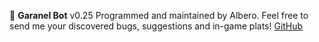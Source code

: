 :robot: __Garanel Bot__ v0.25
Programmed and maintained by Albero.
Feel free to send me your discovered bugs, suggestions and in-game plats!
[GitHub](https://github.com/emmemeno/garanel-bot)